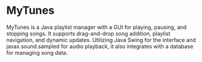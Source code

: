 # MyTunes
MyTunes is a Java playlist manager with a GUI for playing, pausing, and stopping songs. It supports drag-and-drop song addition, playlist navigation, and dynamic updates. Utilizing Java Swing for the interface and javax.sound.sampled for audio playback, it also integrates with a database for managing song data.
